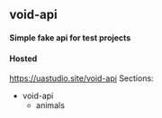 ## void-api
#### Simple fake api for test projects

#### Hosted
https://uastudio.site/void-api
Sections:
- void-api
  - animals
